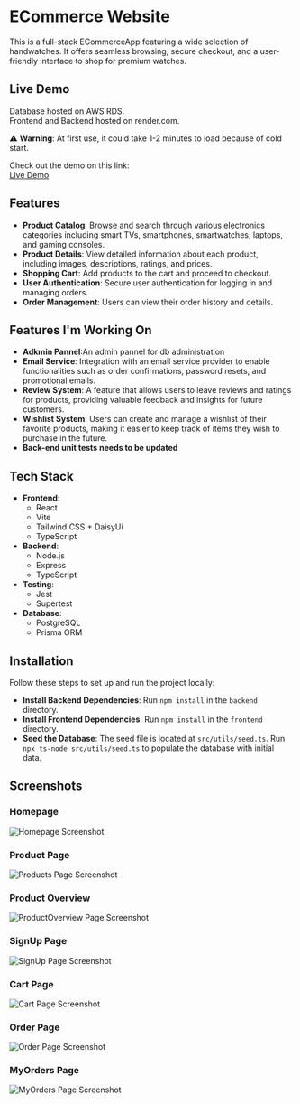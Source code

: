 # ECommerce Website

This is a full-stack ECommerceApp featuring a wide selection of handwatches. It offers seamless browsing, secure checkout, and a user-friendly interface to shop for premium watches. 

## Live Demo

Database hosted on AWS RDS.  
Frontend and Backend hosted on render.com.  

⚠️ **Warning**: At first use, it could take 1-2 minutes to load because of cold start.  

Check out the demo on this link:  
[Live Demo](https://ciprianecommerce-ggs5.onrender.com)

## Features
- **Product Catalog**: Browse and search through various electronics categories including smart TVs, smartphones, smartwatches, laptops, and gaming consoles.
- **Product Details**: View detailed information about each product, including images, descriptions, ratings, and prices.
- **Shopping Cart**: Add products to the cart and proceed to checkout.
- **User Authentication**: Secure user authentication for logging in and managing orders.
- **Order Management**: Users can view their order history and details.

  
## Features I'm Working On
- **Adkmin Pannel**:An admin pannel for db administration
- **Email Service**: Integration with an email service provider to enable functionalities such as order confirmations, password resets, and promotional emails.
- **Review System**: A feature that allows users to leave reviews and ratings for products, providing valuable feedback and insights for future customers.
- **Wishlist System**: Users can create and manage a wishlist of their favorite products, making it easier to keep track of items they wish to purchase in the future.
- **Back-end unit tests needs to be updated**
  
## Tech Stack
- **Frontend**:
  - React
  - Vite
  - Tailwind CSS + DaisyUi
  - TypeScript
- **Backend**:
  - Node.js
  - Express
  - TypeScript
- **Testing**:
  - Jest
  - Supertest
- **Database**:
  - PostgreSQL
  - Prisma ORM
## Installation

Follow these steps to set up and run the project locally:

- **Install Backend Dependencies**: Run `npm install` in the `backend` directory.
- **Install Frontend Dependencies**: Run `npm install` in the `frontend` directory.
- **Seed the Database**: The seed file is located at `src/utils/seed.ts`. Run `npx ts-node src/utils/seed.ts` to populate the database with initial data.

## Screenshots

### Homepage

![Homepage Screenshot](docs/images/HomePage.png)

### Product Page

![Products Page Screenshot](docs/images/ProductsPage.png)

### Product Overview

![ProductOverview Page Screenshot](docs/images/ProductOverview.png)

### SignUp Page

![SignUp Page Screenshot](docs/images/SignUpPage.png)


### Cart Page

![Cart Page Screenshot](docs/images/CartPage.png)


### Order Page

![Order Page Screenshot](docs/images/OrderPage.png)

### MyOrders Page

![MyOrders Page Screenshot](docs/images/MyOrdersPage.png)
